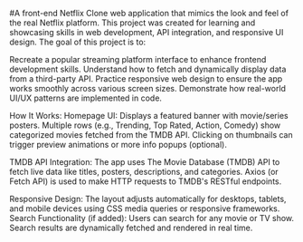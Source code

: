 #A front-end Netflix Clone web application that mimics the look and feel of the real Netflix platform. This project was created for learning and showcasing skills in web development, API integration, and responsive UI design.
The goal of this project is to:

Recreate a popular streaming platform interface to enhance frontend development skills.
Understand how to fetch and dynamically display data from a third-party API.
Practice responsive web design to ensure the app works smoothly across various screen sizes.
Demonstrate how real-world UI/UX patterns are implemented in code.

How It Works:
Homepage UI:
Displays a featured banner with movie/series posters.
Multiple rows (e.g., Trending, Top Rated, Action, Comedy) show categorized movies fetched from the TMDB API.
Clicking on thumbnails can trigger preview animations or more info popups (optional).

TMDB API Integration:
The app uses The Movie Database (TMDB) API to fetch live data like titles, posters, descriptions, and categories.
Axios (or Fetch API) is used to make HTTP requests to TMDB's RESTful endpoints.

Responsive Design:
The layout adjusts automatically for desktops, tablets, and mobile devices using CSS media queries or responsive frameworks.
Search Functionality (if added):
Users can search for any movie or TV show.
Search results are dynamically fetched and rendered in real time.
